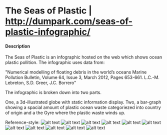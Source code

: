 # The Seas of Plastic | http://dumpark.com/seas-of-plastic-infographic/

#### Description
The Seas of Plastic is an infographic hosted on the web which shows ocean plastic pollition. The infographic uses data from:

"Numerical modelling of floating debris in the world’s oceans Marine Pollution Bulletin, Volume 64, Issue 3, March 2012, Pages 653-661. L.C.-M. Lebreton, S.D. Greer, J.C. Borrero"

The infographic is broken down into two parts.

One, a 3d-illustrated globe with static information display. Two, a bar-graph showing a spacial amount of plastic ocean waste categoriezed into country of origin and a the Gyre where the plastic waste winds up.


Reference-style: 
![alt text][img-1]
![alt text][img-2]
![alt text][img-3]
![alt text][img-4]
![alt text][img-5]
![alt text][img-6]
![alt text][img-7]
![alt text][img-8]
![alt text][img-9]
![alt text][img-10]
![alt text][img-11]

[img-1]: https://raw.githubusercontent.com/vk-webdesign/cp2/master/00-Deconstructions/03b__buildinghop.es/img/img-1.png "img-1"
[img-2]: https://raw.githubusercontent.com/vk-webdesign/cp2/master/00-Deconstructions/03b__buildinghop.es/img/img-2.png "img-2"
[img-3]: https://raw.githubusercontent.com/vk-webdesign/cp2/master/00-Deconstructions/03b__buildinghop.es/img/img-3.png "img-3"
[img-4]: https://raw.githubusercontent.com/vk-webdesign/cp2/master/00-Deconstructions/03b__buildinghop.es/img/img-4.png "img-4"
[img-5]: https://raw.githubusercontent.com/vk-webdesign/cp2/master/00-Deconstructions/03b__buildinghop.es/img/img-5.png "img-5"
[img-6]: https://raw.githubusercontent.com/vk-webdesign/cp2/master/00-Deconstructions/03b__buildinghop.es/img/img-6.png "img-6"
[img-7]: https://raw.githubusercontent.com/vk-webdesign/cp2/master/00-Deconstructions/03b__buildinghop.es/img/img-7.png "img-7"
[img-8]: https://raw.githubusercontent.com/vk-webdesign/cp2/master/00-Deconstructions/03b__buildinghop.es/img/img-8.png "img-8"
[img-9]: https://raw.githubusercontent.com/vk-webdesign/cp2/master/00-Deconstructions/03b__buildinghop.es/img/img-9.png "img-9"
[img-10]: https://raw.githubusercontent.com/vk-webdesign/cp2/master/00-Deconstructions/03b__buildinghop.es/img/img-10.png "img-10"
[img-11]: https://raw.githubusercontent.com/vk-webdesign/cp2/master/00-Deconstructions/03b__buildinghop.es/img/img-11.png "img-11"